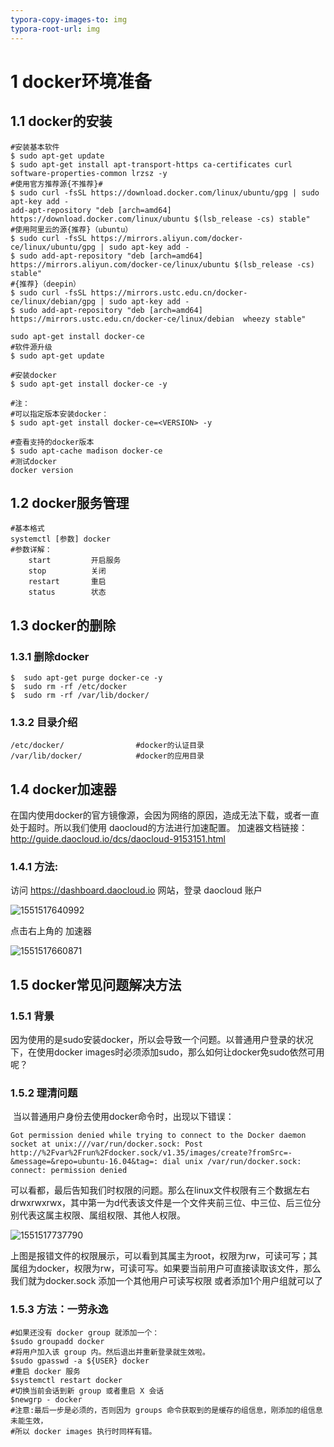 ```yaml
---
typora-copy-images-to: img
typora-root-url: img
---
```


# 1 docker环境准备

## 1.1 docker的安装

```shell
#安装基本软件
$ sudo apt-get update
$ sudo apt-get install apt-transport-https ca-certificates curl software-properties-common lrzsz -y
#使用官方推荐源{不推荐}#
$ sudo curl -fsSL https://download.docker.com/linux/ubuntu/gpg | sudo apt-key add -
add-apt-repository "deb [arch=amd64] https://download.docker.com/linux/ubuntu $(lsb_release -cs) stable"
#使用阿里云的源{推荐}（ubuntu）
$ sudo curl -fsSL https://mirrors.aliyun.com/docker-ce/linux/ubuntu/gpg | sudo apt-key add -
$ sudo add-apt-repository "deb [arch=amd64] https://mirrors.aliyun.com/docker-ce/linux/ubuntu $(lsb_release -cs) stable"
#{推荐}（deepin）
$ sudo curl -fsSL https://mirrors.ustc.edu.cn/docker-ce/linux/debian/gpg | sudo apt-key add -
$ sudo add-apt-repository "deb [arch=amd64] https://mirrors.ustc.edu.cn/docker-ce/linux/debian  wheezy stable"

sudo apt-get install docker-ce
#软件源升级
$ sudo apt-get update

#安装docker
$ sudo apt-get install docker-ce -y

#注：
#可以指定版本安装docker：
$ sudo apt-get install docker-ce=<VERSION> -y
  
#查看支持的docker版本
$ sudo apt-cache madison docker-ce
#测试docker
docker version
```

## 1.2 docker服务管理

```shell
#基本格式
systemctl [参数] docker
#参数详解：
	start         开启服务
    stop          关闭
    restart       重启
    status        状态
```

## 1.3 docker的删除

### 1.3.1 删除docker

```shell
$  sudo apt-get purge docker-ce -y
$  sudo rm -rf /etc/docker
$  sudo rm -rf /var/lib/docker/
```

### 1.3.2 目录介绍

```shell
/etc/docker/                #docker的认证目录
/var/lib/docker/            #docker的应用目录
```

## 1.4 docker加速器

在国内使用docker的官方镜像源，会因为网络的原因，造成无法下载，或者一直处于超时。所以我们使用 daocloud的方法进行加速配置。
加速器文档链接：http://guide.daocloud.io/dcs/daocloud-9153151.html

### 1.4.1 方法:

访问 https://dashboard.daocloud.io 网站，登录 daocloud 账户

![1551517640992](/1551517640992.png)

点击右上角的 加速器

![1551517660871](/1551517660871.png)



## 1.5 docker常见问题解决方法

### 1.5.1 背景

​	因为使用的是sudo安装docker，所以会导致一个问题。以普通用户登录的状况下，在使用docker images时必须添加sudo，那么如何让docker免sudo依然可用呢？

### 1.5.2 理清问题

​	当以普通用户身份去使用docker命令时，出现以下错误：

```shell
Got permission denied while trying to connect to the Docker daemon socket at unix:///var/run/docker.sock: Post http://%2Fvar%2Frun%2Fdocker.sock/v1.35/images/create?fromSrc=-&message=&repo=ubuntu-16.04&tag=: dial unix /var/run/docker.sock: connect: permission denied
```

​	可以看都，最后告知我们时权限的问题。那么在linux文件权限有三个数据左右drwxrwxrwx，其中第一为d代表该文件是一个文件夹前三位、中三位、后三位分别代表这属主权限、属组权限、其他人权限。

![1551517737790](/1551517737790.png)

上图是报错文件的权限展示，可以看到其属主为root，权限为rw，可读可写；其属组为docker，权限为rw，可读可写。如果要当前用户可直接读取该文件，那么我们就为docker.sock 添加一个其他用户可读写权限 或者添加1个用户组就可以了

### 1.5.3 方法：一劳永逸

```shell
#如果还没有 docker group 就添加一个：
$sudo groupadd docker
#将用户加入该 group 内。然后退出并重新登录就生效啦。
$sudo gpasswd -a ${USER} docker
#重启 docker 服务
$systemctl restart docker
#切换当前会话到新 group 或者重启 X 会话
$newgrp - docker
#注意:最后一步是必须的，否则因为 groups 命令获取到的是缓存的组信息，刚添加的组信息未能生效，
#所以 docker images 执行时同样有错。
```







